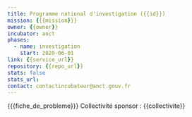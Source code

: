 ```yaml
---
title: Programme national d'investigation ({{id}})
mission: {{{mission}}}
owner: {{owner}}
incubator: anct
phases:
  - name: investigation
    start: 2020-06-01
link: {{service_url}}
repository: {{repo_url}}
stats: false
stats_url: 
contact: contactincubateur@anct.gouv.fr
---
```

{{{fiche_de_probleme}}}
Collectivité sponsor : {{collectivite}}
